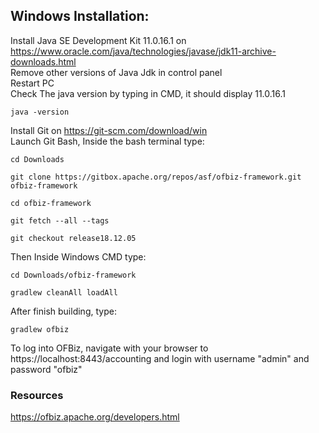## Windows Installation:
Install Java SE Development Kit 11.0.16.1 on https://www.oracle.com/java/technologies/javase/jdk11-archive-downloads.html
<br>
Remove other versions of Java Jdk in control panel
<br>
Restart PC
<br>
Check The java version by typing in CMD, it should display 11.0.16.1
```
java -version
```
Install Git on https://git-scm.com/download/win
<br>
Launch Git Bash, 
Inside the bash terminal type:
```
cd Downloads
```
```
git clone https://gitbox.apache.org/repos/asf/ofbiz-framework.git ofbiz-framework
```
```
cd ofbiz-framework
```
```
git fetch --all --tags
```
```
git checkout release18.12.05
```

Then Inside Windows CMD type:
```
cd Downloads/ofbiz-framework
```
```
gradlew cleanAll loadAll
```

After finish building, type:

```
gradlew ofbiz 
```

To log into OFBiz, navigate with your browser to
https://localhost:8443/accounting
and login with username "admin" and password "ofbiz"

### Resources
https://ofbiz.apache.org/developers.html
